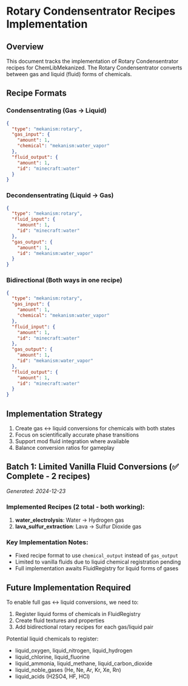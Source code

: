 # Rotary Condensentrator Recipes Implementation

## Overview
This document tracks the implementation of Rotary Condensentrator recipes for ChemLibMekanized.
The Rotary Condensentrator converts between gas and liquid (fluid) forms of chemicals.

## Recipe Formats

### Condensentrating (Gas → Liquid)
```json
{
  "type": "mekanism:rotary",
  "gas_input": {
    "amount": 1,
    "chemical": "mekanism:water_vapor"
  },
  "fluid_output": {
    "amount": 1,
    "id": "minecraft:water"
  }
}
```

### Decondensentrating (Liquid → Gas)
```json
{
  "type": "mekanism:rotary",
  "fluid_input": {
    "amount": 1,
    "id": "minecraft:water"
  },
  "gas_output": {
    "amount": 1,
    "id": "mekanism:water_vapor"
  }
}
```

### Bidirectional (Both ways in one recipe)
```json
{
  "type": "mekanism:rotary",
  "gas_input": {
    "amount": 1,
    "chemical": "mekanism:water_vapor"
  },
  "fluid_input": {
    "amount": 1,
    "id": "minecraft:water"
  },
  "gas_output": {
    "amount": 1,
    "id": "mekanism:water_vapor"
  },
  "fluid_output": {
    "amount": 1,
    "id": "minecraft:water"
  }
}
```

## Implementation Strategy
1. Create gas ↔ liquid conversions for chemicals with both states
2. Focus on scientifically accurate phase transitions
3. Support mod fluid integration where available
4. Balance conversion ratios for gameplay

## Batch 1: Limited Vanilla Fluid Conversions (✅ Complete - 2 recipes)
*Generated: 2024-12-23*

### Implemented Recipes (2 total - both working):
1. **water_electrolysis**: Water → Hydrogen gas
2. **lava_sulfur_extraction**: Lava → Sulfur Dioxide gas

### Key Implementation Notes:
- Fixed recipe format to use `chemical_output` instead of `gas_output`
- Limited to vanilla fluids due to liquid chemical registration pending
- Full implementation awaits FluidRegistry for liquid forms of gases

## Future Implementation Required
To enable full gas ↔ liquid conversions, we need to:
1. Register liquid forms of chemicals in FluidRegistry
2. Create fluid textures and properties
3. Add bidirectional rotary recipes for each gas/liquid pair

Potential liquid chemicals to register:
- liquid_oxygen, liquid_nitrogen, liquid_hydrogen
- liquid_chlorine, liquid_fluorine
- liquid_ammonia, liquid_methane, liquid_carbon_dioxide
- liquid_noble_gases (He, Ne, Ar, Kr, Xe, Rn)
- liquid_acids (H2SO4, HF, HCl)